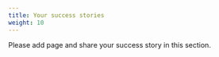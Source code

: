 ```yaml
---
title: Your success stories
weight: 10
---
```

Please add page and share your success story in this section.
